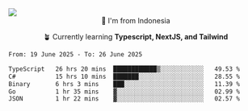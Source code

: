 
<img align = "center" src="https://readme-typing-svg.herokuapp.com?font=Fira+Code&size=25&pause=1000&color=00F713&center=true&vCenter=true&random=false&width=850&height=70&lines=Hi+There+%F0%9F%91%8B%2C+Im+Julian+Caesar;"/>
<br>

<div align = "center">
  📌 I'm from Indonesia
  
  🪴 Currently learning **Typescript, NextJS, and Tailwind**
</div>

<!--START_SECTION:waka-->

```txt
From: 19 June 2025 - To: 26 June 2025

TypeScript   26 hrs 20 mins  ████████████▒░░░░░░░░░░░░   49.53 %
C#           15 hrs 10 mins  ███████░░░░░░░░░░░░░░░░░░   28.55 %
Binary       6 hrs 3 mins    ███░░░░░░░░░░░░░░░░░░░░░░   11.39 %
Go           1 hr 35 mins    ▓░░░░░░░░░░░░░░░░░░░░░░░░   02.99 %
JSON         1 hr 22 mins    ▓░░░░░░░░░░░░░░░░░░░░░░░░   02.57 %
```

<!--END_SECTION:waka-->
